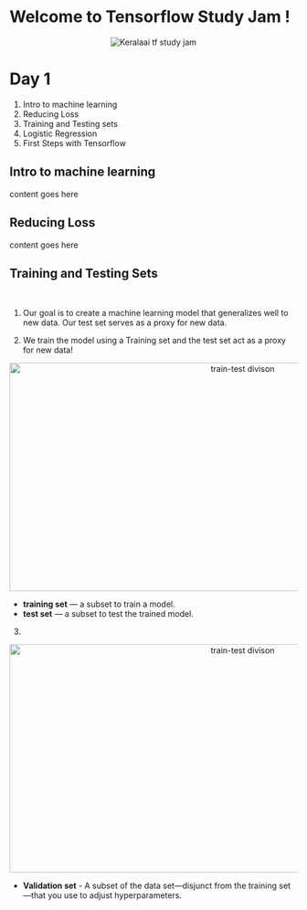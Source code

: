 # Welcome to Tensorflow Study Jam !
<p align="center">
  <img src="https://scontent.fcok1-1.fna.fbcdn.net/v/t1.0-9/37838208_1074737562684398_3500528767216910336_n.png?_nc_cat=0&oh=9069a483cf036ee6b508d92e5edc12b8&oe=5C0325F3" alt="Keralaai tf study jam"/>
</p>

# Day 1
1. Intro to machine learning
2. Reducing Loss
3. Training and Testing sets
4. Logistic Regression
5. First Steps with Tensorflow

## Intro to machine learning
content goes here
## Reducing Loss
content goes here
## Training and Testing Sets
<br>

1. Our goal is to create a machine learning model that generalizes well to new data. Our test  set serves as a proxy for new data.

2. We train the model using a Training set and the test set act as a proxy for new data!


<p align="center">
  <img src="https://am207.github.io/2017/wiki/images/train-test.png" height="400" width="800" alt="train-test divison"/>
</p>

- **training set** — a subset to train a model.
- **test set** — a subset to test the trained model.

3. 

<p align="center">
  <img src="https://am207.github.io/2017/wiki/images/train-validate-test.png" height="400" width="800" alt="train-test divison"/>
</p>


- **Validation set** - A subset of the data set—disjunct from the training set—that you use to adjust hyperparameters.


